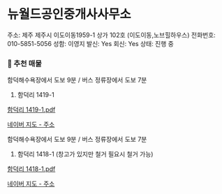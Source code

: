 # 뉴월드공인중개사사무소

주소: 제주 제주시 이도이동1959-1 상가 102호 (이도이동,노브힐하우스)
전화번호: 010-5851-5056
성함: 이영지
발신: Yes
회신: Yes
상태: 진행 중

### 📍 추천 매물

함덕해수욕장에서 도보 9분 / 버스 정류장에서 도보 7분

1. 함덕리 1419-1

[함덕리 1419-1.pdf](%25ED%2595%25A8%25EB%258D%2595%25EB%25A6%25AC_1419-1.pdf)

[네이버 지도 - 주소](https://naver.me/Gip1YZfy)

함덕해수욕장에서 도보 9분 / 버스 정류장에서 도보 7분

1. 함덕리 1418-1 (창고가 있지만 철거 필요시 철거 가능)

[함덕리 1418-1.pdf](%25ED%2595%25A8%25EB%258D%2595%25EB%25A6%25AC_1418-1.pdf)

[네이버 지도 - 주소](https://naver.me/G0DQsSZ9)